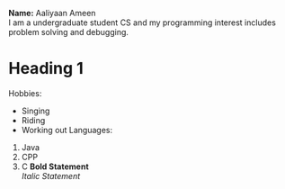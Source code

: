 **Name:** Aaliyaan Ameen\
I am a undergraduate student CS and my programming interest includes problem solving and debugging.
# Heading 1
Hobbies:
+ Singing
+ Riding
+ Working out
Languages:
1. Java
2. CPP
3. C
**Bold Statement**\
_Italic Statement_
